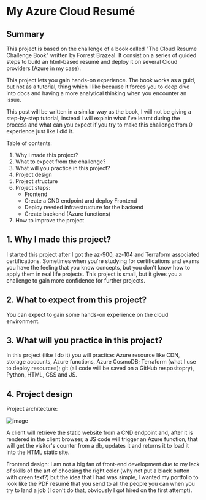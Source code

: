 # My Azure Cloud Resumé
## Summary
This project is based on the challenge of a book called "The Cloud Resume Challenge Book" written by Forrest Brazeal. It consist on a series of guided steps to build an html-based resumé and deploy it on several Cloud providers (Azure in my case).

This project lets you gain hands-on experience. 
The book works as a guid, but not as a tutorial, thing which I like because it forces you to deep dive into docs and having a more analytical thinking when you encounter an issue.

This post will be written in a similar way as the book, I will not be giving a step-by-step tutorial, instead I will explain what I've learnt during the process and what can you expect if you try to make this challenge from 0 experience just like I did it.

<p>Table of contents:</p>
<ol>
    <li>Why I made this project?</li>
    <li>What to expect from the challenge?</li>
    <li>What will you practice in this project?</li>
    <li>Project design</li>
    <li>Project structure</li>
    <li>
        Project steps:
        <ul>
            <li>Frontend</li>
            <li>Create a CND endpoint and deploy Frontend</li>
            <li>Deploy needed infraestructure for the backend</li>
            <li>Create backend (Azure functions)</li>
        </ul>
    </li>
    <li>How to improve the project</li>
</ol>

## 1. Why I made this project?
I started this project after I got the az-900, az-104 and Terraform associated certifications.
Sometimes when you're studying for certifications and exams you have the feeling that you know concepts, but you don't know how to apply them in real life projects. This project is small, but it gives you a challenge to gain more confidence for further projects.

## 2. What to expect from this project?
You can expect to gain some hands-on experience on the cloud environment.

## 3. What will you practice in this project?
In this project (like I do it) you will practice: Azure resource like CDN, storage accounts, Azure functions, Azure CosmoDB; Terraform (what I use to deploy resources); git (all code will be saved on a GitHub respositopry), Python, HTML, CSS and JS.

## 4. Project design
Project architecture:

![image](https://github.com/isaacvergara/azure-cloud-resume/assets/65440371/b5cf126b-8e72-4934-aebb-854a54c72c50)

A client will retrieve the static website from a CND endpoint and, after it is rendered in the client browser, a JS code will trigger an Azure function, that will get the visitor's counter from a db, updates it and returns it to load it into the HTML static site.

Frontend design:
I am not a big fan of front-end development due to my lack of skills of the art of choosing the right color (why not put a black button with green text?) but the idea that I had was simple, I wanted my portfolio to look like the PDF resumé that you send to all the people you can when you try to land a job (I don't do that, obviously I got hired on the first attempt).




